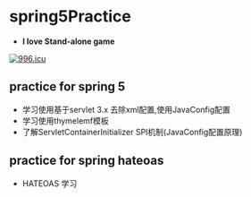 # spring5Practice
- __I love Stand-alone game__

[![996.icu](https://img.shields.io/badge/link-996.icu-red.svg)](https://996.icu)
## practice for spring 5
- 学习使用基于servlet 3.x 去除xml配置,使用JavaConfig配置
- 学习使用thymelemf模板
- 了解ServletContainerInitializer SPI机制(JavaConfig配置原理)
## practice for spring hateoas
- HATEOAS 学习